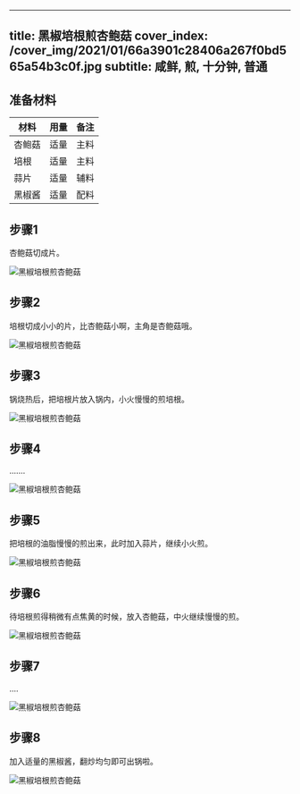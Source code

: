 
---
title: 黑椒培根煎杏鲍菇
cover_index: /cover_img/2021/01/66a3901c28406a267f0bd565a54b3c0f.jpg
subtitle: 咸鲜, 煎, 十分钟, 普通
---

## 准备材料

| 材料     | 用量 | 备注|
| ------- | ----- | --- |
| 杏鲍菇 | 适量| 主料 |
| 培根 | 适量| 主料 |
| 蒜片 | 适量| 辅料 |
| 黑椒酱 | 适量| 配料 |

## 步骤1

杏鲍菇切成片。

![黑椒培根煎杏鲍菇](https://i8.meishichina.com/attachment/recipe/201009/201009301405550.jpg?x-oss-process=style/p320) 

## 步骤2

培根切成小小的片，比杏鲍菇小啊，主角是杏鲍菇哦。

![黑椒培根煎杏鲍菇](https://i8.meishichina.com/attachment/recipe/201009/201009301406027.jpg?x-oss-process=style/p320) 

## 步骤3

锅烧热后，把培根片放入锅内，小火慢慢的煎培根。

![黑椒培根煎杏鲍菇](https://i8.meishichina.com/attachment/recipe/201009/201009301406410.jpg?x-oss-process=style/p320) 

## 步骤4

.......

![黑椒培根煎杏鲍菇](https://i8.meishichina.com/attachment/recipe/201009/201009301408043.jpg?x-oss-process=style/p320) 

## 步骤5

把培根的油脂慢慢的煎出来，此时加入蒜片，继续小火煎。

![黑椒培根煎杏鲍菇](https://i8.meishichina.com/attachment/recipe/201009/201009301414597.jpg?x-oss-process=style/p320) 

## 步骤6

待培根煎得稍微有点焦黄的时候，放入杏鲍菇，中火继续慢慢的煎。

![黑椒培根煎杏鲍菇](https://i8.meishichina.com/attachment/recipe/201009/201009301415070.jpg?x-oss-process=style/p320) 

## 步骤7

....

![黑椒培根煎杏鲍菇](https://i8.meishichina.com/attachment/recipe/201009/201009301415130.jpg?x-oss-process=style/p320) 

## 步骤8

加入适量的黑椒酱，翻炒均匀即可出锅啦。

![黑椒培根煎杏鲍菇](https://i8.meishichina.com/attachment/recipe/201009/201009301415191.jpg?x-oss-process=style/p320) 


